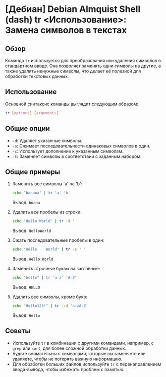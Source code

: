# [Дебиан] Debian Almquist Shell (dash) tr <Использование>: Замена символов в текстах

## Обзор
Команда `tr` используется для преобразования или удаления символов в стандартном вводе. Она позволяет заменять одни символы на другие, а также удалять ненужные символы, что делает её полезной для обработки текстовых данных.

## Использование
Основной синтаксис команды выглядит следующим образом:

```bash
tr [options] [arguments]
```

## Общие опции
- `-d`: Удаляет указанные символы.
- `-s`: Сжимает последовательности одинаковых символов в один.
- `-c`: Использует дополнение к указанным символам.
- `-t`: Заменяет символы в соответствии с заданным набором.

## Общие примеры
1. Заменить все символы 'a' на 'b':
   ```bash
   echo "banana" | tr 'a' 'b'
   ```
   Вывод: `bnana`

2. Удалить все пробелы из строки:
   ```bash
   echo "Hello World" | tr -d ' '
   ```
   Вывод: `HelloWorld`

3. Сжать последовательные пробелы в один:
   ```bash
   echo "Hello    World" | tr -s ' '
   ```
   Вывод: `Hello World`

4. Заменить строчные буквы на заглавные:
   ```bash
   echo "hello" | tr 'a-z' 'A-Z'
   ```
   Вывод: `HELLO`

5. Удалить все символы, кроме букв:
   ```bash
   echo "Hello123!" | tr -cd 'a-zA-Z'
   ```
   Вывод: `Hello`

## Советы
- Используйте `tr` в комбинации с другими командами, например, с `grep` или `sort`, для более сложной обработки данных.
- Будьте внимательны с символами, которые вы заменяете или удаляете, чтобы не потерять важную информацию.
- Для обработки больших файлов используйте `tr` с перенаправлением ввода-вывода, чтобы избежать проблем с памятью.